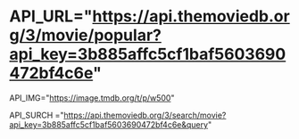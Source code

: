 # API_URL="https://api.themoviedb.org/3/movie/popular?api_key=3b885affc5cf1baf5603690472bf4c6e"

API_IMG="https://image.tmdb.org/t/p/w500"

API_SURCH ="https://api.themoviedb.org/3/search/movie?api_key=3b885affc5cf1baf5603690472bf4c6e&query"
